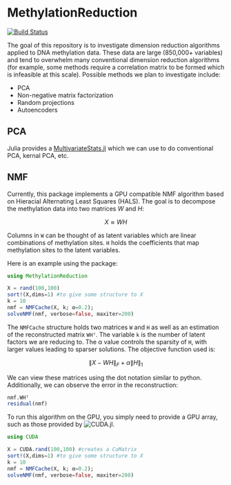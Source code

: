 # MethylationReduction

[![Build Status](https://github.com/RobertGregg/MethylationReduction.jl/actions/workflows/CI.yml/badge.svg?branch=master)](https://github.com/RobertGregg/MethylationReduction.jl/actions/workflows/CI.yml?query=branch%3Amaster)


The goal of this repository is to investigate dimension reduction algorithms applied to DNA methylation data. These data are large (850,000+ variables) and tend to overwhelm many conventional dimension reduction algorithms (for example, some methods require a correlation matrix to be formed which is infeasible at this scale). Possible methods we plan to investigate include:

- PCA
- Non-negative matrix factorization
- Random projections
- Autoencoders

## PCA

Julia provides a [MultivariateStats.jl](https://github.com/JuliaStats/MultivariateStats.jl) which we can use to do conventional PCA, kernal PCA, etc.

## NMF

Currently, this package implements a GPU compatible NMF algorithm based on Hieracial Alternating Least Squares (HALS). The goal is to decompose the methylation data into two matrices $W$ and $H$:

$$X \approx WH$$

Columns in `W` can be thought of as latent variables which are linear combinations of methylation sites. `H` holds the coefficients that map methylation sites to the latent variables.

Here is an example using the package:

```julia
using MethylationReduction

X = rand(100,100)
sort!(X,dims=1) #to give some structure to X
k = 10
nmf = NMFCache(X, k; α=0.2);
solveNMF(nmf, verbose=false, maxiter=200)
```

The `NMFCache` structure holds two matrices `W` and `H` as well as an estimation of the reconstructed matrix `WHᵀ`. The variable `k` is the number of latent factors we are reducing to. The α value controls the sparsity of `H`, with larger values leading to sparser solutions. The objective function used is: 

$$ \left \lVert X - WH \right \rVert_F + \alpha \left \lVert H \right \rVert_1$$

We can view these matrices using the dot notation similar to python. Additionally, we can observe the error in the reconstruction:

```julia
nmf.WHᵀ
residual(nmf)
```

To run this algorithm on the GPU, you simply need to provide a GPU array, such as those provided by ![CUDA.jl](https://cuda.juliagpu.org/stable/).
```julia
using CUDA

X = CUDA.rand(100,100) #creates a CuMatrix
sort!(X,dims=1) #to give some structure to X
k = 10
nmf = NMFCache(X, k; α=0.2);
solveNMF(nmf, verbose=false, maxiter=200)
```
